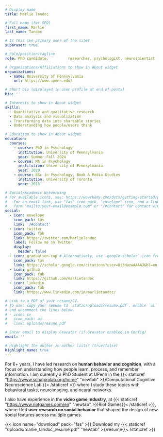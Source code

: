 ```yaml
---
# Display name
title: Marlie Tandoc

# Full name (for SEO)
first_name: Marlie
last_name: Tandoc

# Is this the primary user of the site?
superuser: true

# Role/position/tagline
role: PhD candidate,         researcher, psychologist, neuroscientist

# Organizations/Affiliations to show in About widget
organizations:
  - name: University of Pennsylvania
    url: https://www.upenn.edu/

# Short bio (displayed in user profile at end of posts)
bio: ''

# Interests to show in About widget
skills:
  - Quantitative and qualitative research 
  - Data analysis and visualization
  - Transforming data into shareable stories
  - Understanding how people/users think

# Education to show in About widget
education:
  courses:
    - course: PhD in Psychology
      institution: University of Pennsylvania
      year: Summer-Fall 2024
    - course: MA in Psychology
      institution: University of Pennsylvania
      year: 2020
    - course: BSc in Psychology, Book & Media Studies
      institution: University of Toronto
      year: 2018

# Social/Academic Networking
# For available icons, see: https://wowchemy.com/docs/getting-started/page-builder/#icons
#   For an email link, use "fas" icon pack, "envelope" icon, and a link in the
#   form "mailto:your-email@example.com" or "/#contact" for contact widget.
social:
  - icon: envelope
    icon_pack: fas
    link: '/#contact'
  - icon: twitter
    icon_pack: fab
    link: https://twitter.com/MarlieTandoc
    label: Follow me on Twitter
    display:
      header: false
  - icon: graduation-cap # Alternatively, use `google-scholar` icon from `ai` icon pack
    icon_pack: fas
    link: https://scholar.google.com/citations?user=Ui3NuzwAAAAJ&hl=en
  - icon: github
    icon_pack: fab
    link: https://github.com/marlietandoc
  - icon: linkedin
    icon_pack: fab
    link: https://www.linkedin.com/in/marlietandoc/

# Link to a PDF of your resume/CV.
# To use: copy your resume to `static/uploads/resume.pdf`, enable `ai` icons in `params.yaml`,
# and uncomment the lines below.
# - icon: cv
#   icon_pack: ai
#   link: uploads/resume.pdf

# Enter email to display Gravatar (if Gravatar enabled in Config)
email: ''

# Highlight the author in author lists? (true/false)
highlight_name: true
---
```

For 6+ years, I have led research on <strong>human behavior and cognition</strong>, with a focus on understanding how people learn, process, and remember information. I am currently a PhD Student at UPenn in the {{< staticref "https://www.schapirolab.org/home" "newtab" >}}Computational Cognitive Neuroscience Lab {{< /staticref >}} where I study these topics with behavioral tasks, neuroimaging, and neural networks. 

I also have experience in the <strong>video game industry</strong>, at {{< staticref "https://www.riotgames.com/en" "newtab" >}}Riot Games{{< /staticref >}}, where I led <strong>user research on social behavior</strong> that shaped the design of new social features across multiple games.


  {{< icon name="download" pack="fas" >}} Download my {{< staticref "uploads/marlie_tandoc_resume.pdf" "newtab" >}}resume{{< /staticref >}}  

